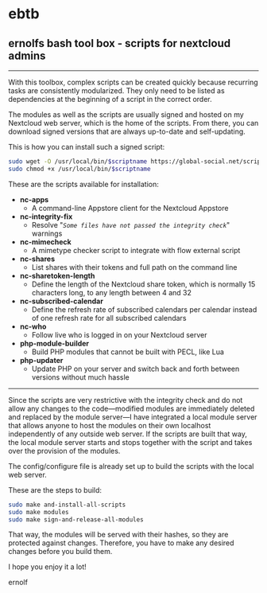 # ebtb
## ernolfs bash tool box - scripts for nextcloud admins

---
With this toolbox, complex scripts can be created quickly because recurring tasks are consistently modularized. They only need to be listed as dependencies at the beginning of a script in the correct order.

The modules as well as the scripts are usually signed and hosted on my Nextcloud web server, which is the home of the scripts. From there, you can download signed versions that are always up-to-date and self-updating.

This is how you can install such a signed script:

```sh
sudo wget -O /usr/local/bin/$scriptname https://global-social.net/script/$scriptname
sudo chmod +x /usr/local/bin/$scriptname
```

These are the scripts available for installation:

- **nc-apps**
  - A command-line Appstore client for the Nextcloud Appstore
- **nc-integrity-fix**
  - Resolve "*`Some files have not passed the integrity check`*" warnings
- **nc-mimecheck**
  - A mimetype checker script to integrate with flow external script
- **nc-shares**
  - List shares with their tokens and full path on the command line
- **nc-sharetoken-length**
  - Define the length of the Nextcloud share token, which is normally 15 characters long, to any length between 4 and 32
- **nc-subscribed-calendar**
  - Define the refresh rate of subscribed calendars per calendar instead of one refresh rate for all subscribed calendars
- **nc-who**
  - Follow live who is logged in on your Nextcloud server
- **php-module-builder**
  - Build PHP modules that cannot be built with PECL, like Lua
- **php-updater**
  - Update PHP on your server and switch back and forth between versions without much hassle

---

Since the scripts are very restrictive with the integrity check and do not allow any changes to the code—modified modules are immediately deleted and replaced by the module server—I have integrated a local module server that allows anyone to host the modules on their own localhost independently of any outside web server. If the scripts are built that way, the local module server starts and stops together with the script and takes over the provision of the modules.

The config/configure file is already set up to build the scripts with the local web server.

These are the steps to build:

```sh
sudo make and-install-all-scripts
sudo make modules
sudo make sign-and-release-all-modules
```

That way, the modules will be served with their hashes, so they are protected against changes. Therefore, you have to make any desired changes before you build them.

I hope you enjoy it a lot!

ernolf
